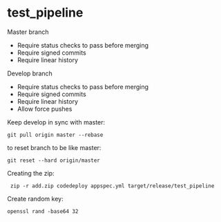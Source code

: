 # test_pipeline

Master branch

* Require status checks to pass before merging
* Require signed commits
* Require linear history

Develop branch

* Require status checks to pass before merging
* Require signed commits
* Require linear history
* Allow force pushes

Keep develop in sync with master:

    git pull origin master --rebase

to reset branch to be like master:

    git reset --hard origin/master


Creating the zip:

     zip -r add.zip codedeploy appspec.yml target/release/test_pipeline

Create random key:

    openssl rand -base64 32
